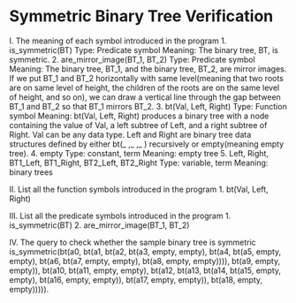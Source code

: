 # Symmetric Binary Tree Verification
I. The meaning of each symbol introduced in the program
    1. is_symmetric(BT)
        Type: Predicate symbol
        Meaning: The binary tree, BT, is symmetric.
    2. are_mirror_image(BT_1, BT_2)
        Type: Predicate symbol
        Meaning: The binary tree, BT_1, and the binary tree, BT_2, are mirror images.
                 If we put BT_1 and BT_2 horizontally with same level(meaning that
                 two roots are on same level of height, the children of the roots 
                 are on the same level of height, and so on), we can draw a vertical
                 line through the gap between BT_1 and BT_2 so that BT_1 mirrors
                 BT_2.
    3. bt(Val, Left, Right)
        Type: Function symbol
        Meaning: bt(Val, Left, Right) produces a binary tree with a node containing
                 the value of Val, a left subtree of Left, and a right subtree of
                 Right.
                 Val can be any data type.
                 Left and Right are binary tree data structures defined by either
                 bt(_ ,_ ,_ ) recursively or empty(meaning empty tree).
    4. empty
        Type: constant, term
        Meaning: empty tree
    5. Left, Right, BT1_Left, BT1_Right, BT2_Left, BT2_Right
        Type: variable, term
        Meaning: binary trees

II. List all the function symbols introduced in the program
    1. bt(Val, Left, Right)

III. List all the predicate symbols introduced in the program
    1. is_symmetric(BT)
    2. are_mirror_image(BT_1, BT_2)

IV. The query to check whether the sample binary tree is symmetric
is_symmetric(bt(a0, bt(a1, bt(a2, bt(a3, empty, empty),
                           bt(a4, bt(a5, empty, empty),
                                  bt(a6, bt(a7, empty, empty), 
                                         bt(a8, empty, empty)))),
                    bt(a9, empty, empty)),
             bt(a10, bt(a11, empty, empty),
                     bt(a12, bt(a13, bt(a14, bt(a15, empty, empty),
                                             bt(a16, empty, empty)),
                                     bt(a17, empty, empty)),
                             bt(a18, empty, empty))))).
